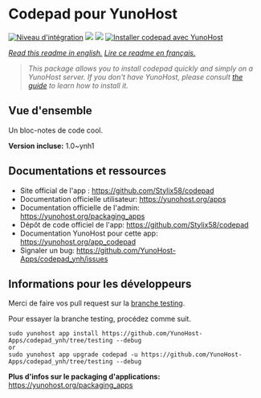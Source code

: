 # Codepad pour YunoHost

[![Niveau d'intégration](https://dash.yunohost.org/integration/codepad.svg)](https://dash.yunohost.org/appci/app/codepad) ![](https://ci-apps.yunohost.org/ci/badges/codepad.status.svg)  ![](https://ci-apps.yunohost.org/ci/badges/codepad.maintain.svg)
[![Installer codepad avec YunoHost](https://install-app.yunohost.org/install-with-yunohost.svg)](https://install-app.yunohost.org/?app=codepad)

*[Read this readme in english.](./README.md)*
*[Lire ce readme en français.](./README_fr.md)*

> *This package allows you to install codepad quickly and simply on a YunoHost server.
If you don't have YunoHost, please consult [the guide](https://yunohost.org/#/install) to learn how to install it.*

## Vue d'ensemble

Un bloc-notes de code cool.

**Version incluse:** 1.0~ynh1







## Documentations et ressources

* Site official de l'app : https://github.com/Stylix58/codepad
* Documentation officielle utilisateur: https://yunohost.org/apps
* Documentation officielle de l'admin: https://yunohost.org/packaging_apps
* Dépôt de code officiel de l'app:  https://github.com/Stylix58/codepad
* Documentation YunoHost pour cette app: https://yunohost.org/app_codepad
* Signaler un bug: https://github.com/YunoHost-Apps/codepad_ynh/issues

## Informations pour les développeurs

Merci de faire vos pull request sur la [branche testing](https://github.com/YunoHost-Apps/codepad_ynh/tree/testing).

Pour essayer la branche testing, procédez comme suit.
```
sudo yunohost app install https://github.com/YunoHost-Apps/codepad_ynh/tree/testing --debug
or
sudo yunohost app upgrade codepad -u https://github.com/YunoHost-Apps/codepad_ynh/tree/testing --debug
```

**Plus d'infos sur le packaging d'applications:** https://yunohost.org/packaging_apps